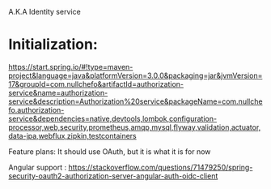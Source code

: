 A.K.A Identity service

# Initialization:

https://start.spring.io/#!type=maven-project&language=java&platformVersion=3.0.0&packaging=jar&jvmVersion=17&groupId=com.nullchefo&artifactId=authorization-service&name=authorization-service&description=Authorization%20service&packageName=com.nullchefo.authorization-service&dependencies=native,devtools,lombok,configuration-processor,web,security,prometheus,amqp,mysql,flyway,validation,actuator,data-jpa,webflux,zipkin,testcontainers


Feature plans:
It should use OAuth, but it is what it is for now


Angular support :
https://stackoverflow.com/questions/71479250/spring-security-oauth2-authorization-server-angular-auth-oidc-client
